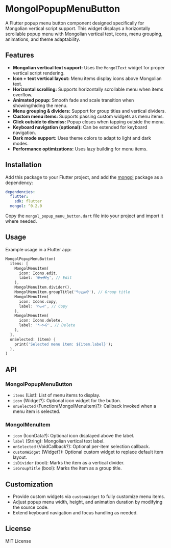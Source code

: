 # MongolPopupMenuButton

A Flutter popup menu button component designed specifically for Mongolian vertical script support. This widget displays a horizontally scrollable popup menu with Mongolian vertical text, icons, menu grouping, animations, and theme adaptability.

## Features

* **Mongolian vertical text support:** Uses the `MongolText` widget for proper vertical script rendering.
* **Icon + text vertical layout:** Menu items display icons above Mongolian text.
* **Horizontal scrolling:** Supports horizontally scrollable menu when items overflow.
* **Animated popup:** Smooth fade and scale transition when showing/hiding the menu.
* **Menu grouping & dividers:** Support for group titles and vertical dividers.
* **Custom menu items:** Supports passing custom widgets as menu items.
* **Click outside to dismiss:** Popup closes when tapping outside the menu.
* **Keyboard navigation (optional):** Can be extended for keyboard navigation.
* **Dark mode support:** Uses theme colors to adapt to light and dark modes.
* **Performance optimizations:** Uses lazy building for menu items.

## Installation

Add this package to your Flutter project, and add the [mongol](https://pub.dev/packages/mongol) package as a dependency:

```yaml
dependencies:
  flutter:
    sdk: flutter
  mongol: ^0.2.0
```

Copy the `mongol_popup_menu_button.dart` file into your project and import it where needed.

## Usage

Example usage in a Flutter app:

```dart
MongolPopupMenuButton(
  items: [
    MongolMenuItem(
      icon: Icons.edit,
      label: 'ᠪᠢᠴᠢᠯᠭᠡ', // Edit
    ),
    MongolMenuItem.divider(),
    MongolMenuItem.groupTitle('ᠲᠣᠷᠢᠭᠤ'), // Group title
    MongolMenuItem(
      icon: Icons.copy,
      label: 'ᠬᠡᠴᠡᠯ', // Copy
    ),
    MongolMenuItem(
      icon: Icons.delete,
      label: 'ᠰᠠᠩᠬᠤ', // Delete
    ),
  ],
  onSelected: (item) {
    print('Selected menu item: ${item.label}');
  },
)
```

## API

### MongolPopupMenuButton

* `items` (List<MongolMenuItem>): List of menu items to display.
* `icon` (Widget?): Optional icon widget for the button.
* `onSelected` (Function(MongolMenuItem)?): Callback invoked when a menu item is selected.

### MongolMenuItem

* `icon` (IconData?): Optional icon displayed above the label.
* `label` (String): Mongolian vertical text label.
* `onSelected` (VoidCallback?): Optional per-item selection callback.
* `customWidget` (Widget?): Optional custom widget to replace default item layout.
* `isDivider` (bool): Marks the item as a vertical divider.
* `isGroupTitle` (bool): Marks the item as a group title.

## Customization

* Provide custom widgets via `customWidget` to fully customize menu items.
* Adjust popup menu width, height, and animation duration by modifying the source code.
* Extend keyboard navigation and focus handling as needed.

## License

MIT License